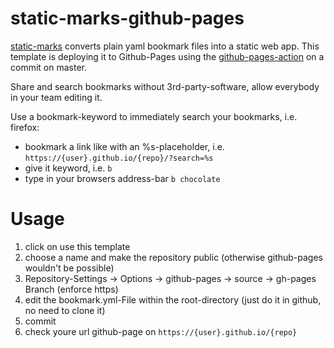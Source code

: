 # static-marks-github-pages

[static-marks](https://github.com/darekkay/static-marks) converts plain yaml bookmark files into a static web app.
This template is deploying it to  Github-Pages using the [github-pages-action](https://github.com/marketplace/actions/github-pages-action) on a commit on master.

Share and search bookmarks without 3rd-party-software, allow everybody in your team editing it.

Use a bookmark-keyword to immediately search your bookmarks, i.e. firefox:

* bookmark a link like with an %s-placeholder, i.e. `https://{user}.github.io/{repo}/?search=%s`
* give it keyword, i.e. `b`
* type in your browsers address-bar `b chocolate`

# Usage

1) click on use this template
2) choose a name and make the repository public (otherwise github-pages wouldn't be possible)
2) Repository-Settings -> Options -> github-pages -> source -> gh-pages Branch (enforce https)
3) edit the bookmark.yml-File within the root-directory (just do it in github, no need to clone it) 
4) commit
5) check youre url github-page on `https://{user}.github.io/{repo}`

